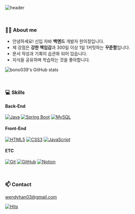 ![header](https://capsule-render.vercel.app/api?type=wave&color=D8F6CE&height=200&section=header&text=Hello👋&fontSize=50&fontAlignY=35)
    
<br/>

### 🐻‍❄️ About me
- 안녕하세요! 신입 자바 <b>백엔드</b> 개발자 한의정입니다.
- 제 강점은 <b>강한 책임감</b>과 300일 이상 1일 1커밋하는 <b>꾸준함</b>입니다.
- 문서 작성과 기록이 습관화 되어 있습니다.
- 지식을 공유하며 학습하는 것을 좋아합니다.

![bono039's GitHub stats](https://github-readme-stats.vercel.app/api?username=bono039&show_icons=true&theme=vue)

<br/>

### 💻 Skills

#### Back-End
[![Java](https://img.shields.io/badge/Java-007396?style=flat-square&logo=Java&logoColor=white)](https://www.java.com/)
[![Spring Boot](https://img.shields.io/badge/-Spring&nbsp;Boot-6DB33F?style=flat&logo=springboot&logoColor=white)](https://spring.io/)
[![MySQL](https://img.shields.io/badge/-MySQL-4479A1?style=flat&logo=mysql&logoColor=white)](https://spring.io/)


#### Front-End
[![HTML5](https://img.shields.io/badge/-HTML5-red?style=flat-square&logo=html5&logoColor=white)](https://developer.mozilla.org/en-US/docs/Web/HTML)
[![CSS3](https://img.shields.io/badge/-CSS3-blue?style=flat-square&logo=css3&logoColor=white)](https://developer.mozilla.org/en-US/docs/Web/CSS)
[![JavaScript](https://img.shields.io/badge/-JavaScript-yellow?style=flat-square&logo=javascript&logoColor=white)](https://developer.mozilla.org/en-US/docs/Web/JavaScript)




#### ETC
[![Git](https://img.shields.io/badge/-Git-F05032?style=flat-square&logo=git&logoColor=white)](https://git-scm.com/)
[![GitHub](https://img.shields.io/badge/-GitHub-181717?style=flat-square&logo=github&logoColor=white)](https://git-scm.com/)
[![Notion](https://img.shields.io/badge/-Notion-black?style=flat-square&logo=notion&logoColor=white)](https://www.notion.com/)

<br/>


### 📫 Contact
wendyhan03@gmail.com


[![Hits](https://hits.seeyoufarm.com/api/count/incr/badge.svg?url=https%3A%2F%2Fgithub.com%2Fbono039%2Fhit-counter&count_bg=%2379C83D&title_bg=%23555555&icon=&icon_color=%23E7E7E7&title=hits&edge_flat=false)](https://hits.seeyoufarm.com)


<!--
**bono039/bono039** is a ✨ _special_ ✨ repository because its `README.md` (this file) appears on your GitHub profile.

Here are some ideas to get you started:

- 🔭 I’m currently working on ...
- 🌱 I’m currently learning ...
- 👯 I’m looking to collaborate on ...
- 🤔 I’m looking for help with ...
- 💬 Ask me about ...
- 📫 How to reach me: ...
- 😄 Pronouns: ...
- ⚡ Fun fact: ...
-->
<!-- 참고 : https://velog.io/@bi-sz/GitHub-%ED%94%84%EB%A1%9C%ED%95%84-%EA%BE%B8%EB%AF%B8%EA%B8%B0 -->
